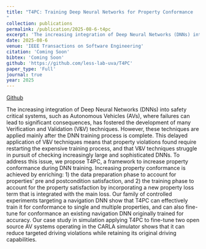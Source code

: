 ```yaml
---
title: "T4PC: Training Deep Neural Networks for Property Conformance
"
collection: publications
permalink: /publication/2025-08-6-t4pc
excerpt: 'The increasing integration of Deep Neural Networks (DNNs) into safety critical systems, such as Autonomous Vehicles (AVs), where failures can lead to significant consequences, has fostered the development of many Verification and Validation (V&amp;V) techniques. However, these techniques are applied mainly after the DNN training process is complete. This delayed application of V&amp;V techniques means that property violations found require restarting the expensive training process, and that V&amp;V techniques struggle in pursuit of checking increasingly large and sophisticated DNNs. To address this issue, we propose T4PC, a framework to increase property conformance during DNN training. Increasing property conformance is achieved by enriching: 1) the data preparation phase to account for properties’ pre and postcondition satisfaction, and 2) the training phase to account for the property satisfaction by incorporating a new property loss term that is integrated with the main loss. Our family of controlled experiments targeting a navigation DNN show that T4PC can effectively train it for conformance to single and multiple properties, and can also fine-tune for conformance an existing navigation DNN originally trained for accuracy. Our case study in simulation applying T4PC to fine-tune two open source AV systems operating in the CARLA simulator shows that it can reduce targeted driving violations while retaining its original driving capabilities.'
date: 2025-08-6
venue: 'IEEE Transactions on Software Engineering'
citation: 'Coming Soon'
bibtex: 'Coming Soon'
github: 'https://github.com/less-lab-uva/T4PC'
paper_type: 'Full'
journal: true
year: 2025
---
```

<a href="https://github.com/less-lab-uva/T4PC"><i class="fab fa-fw fa-github" aria-hidden="true"></i> Github</a>

The increasing integration of Deep Neural Networks (DNNs) into safety critical systems, such as Autonomous Vehicles (AVs), where failures can lead to significant consequences, has fostered the development of many Verification and Validation (V&amp;V) techniques. However, these techniques are applied mainly after the DNN training process is complete. This delayed application of V&amp;V techniques means that property violations found require restarting the expensive training process, and that V&amp;V techniques struggle in pursuit of checking increasingly large and sophisticated DNNs. To address this issue, we propose T4PC, a framework to increase property conformance during DNN training. Increasing property conformance is achieved by enriching: 1) the data preparation phase to account for properties’ pre and postcondition satisfaction, and 2) the training phase to account for the property satisfaction by incorporating a new property loss term that is integrated with the main loss. Our family of controlled experiments targeting a navigation DNN show that T4PC can effectively train it for conformance to single and multiple properties, and can also fine-tune for conformance an existing navigation DNN originally trained for accuracy. Our case study in simulation applying T4PC to fine-tune two open source AV systems operating in the CARLA simulator shows that it can reduce targeted driving violations while retaining its original driving capabilities.
